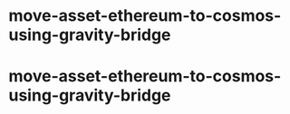 # move-asset-ethereum-to-cosmos-using-gravity-bridge
# move-asset-ethereum-to-cosmos-using-gravity-bridge
